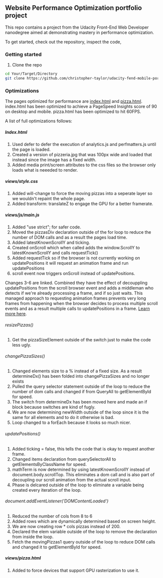 ## Website Performance Optimization portfolio project

This repo contains a project from the Udacity Front-End Web Developer nanodegree aimed at demonstrating mastery in performance optimization.

To get started, check out the repository, inspect the code,

### Getting started
1. Clone the repo

```bash
cd Your/Target/Directory
git clone https://github.com/christopher-taylor/udacity-fend-mobile-portfolio
```

### Optimizations

The pages optimized for performance are [index.html](https://github.com/christopher-taylor/udacity-fend-mobile-portfolio/blob/master/src/index.html) and [pizza.html](pizza.html). index.html has been optimized to achieve a PageSpeed Insights score of 90 on desktop and mobile. pizza.html has been optimized to hit 60FPS.

A list of full optimizations follows:

##### Index.html
1. Used defer to defer the execution of analytics.js and perfmatters.js until the page is loaded.
1. Created a version of pizzeria.jpg that was 100px wide and loaded that instead since the image has a fixed width.
3. Added media print/screen attributes to the css files so the browser only loads what is neeeded to render.

##### views/style.css
1. Added will-change to force the moving pizzas into a seperate layer so we wouldn't repaint the whole page.
2. Added transform: translateZ to engage the GPU for a better framerate.

##### views/js/main.js
1. Added "use strict"; for safer code.
2. Moved the pizzasDiv declaration outside of the for loop to reduce the number of DOM calls and as a result the pages load time.
3. Added latestKnownScrollY and ticking.
5. Created onScroll which when called adds the window.ScrollY to latestKnownScrollY and calls requestTick()
6. Added requestTick so if the browser is not currently working on updatePositions it will request an animation frame and run updatePositions
7. scroll event now triggers onScroll instead of updatePositions.

Changes 3-6 are linked. Combined they have the effect of decouppling updatePositions from the scroll browser event and adds a middleman who detects if we're already processing a frame, and if so just waits. This managed approach to requesting animation frames prevents very long frames from happening when the browser decides to process multiple scroll events and as a result multiple calls to updatePositions in a frame. [Learn more here](http://www.html5rocks.com/en/tutorials/speed/animations/).
	
###### resizePizzas()
1. Get the pizzaSizeElement outside of the switch just to make the code less ugly.
###### changePizzaSizes()
1. Changed elements size to a % instead of a fixed size. As a result determineDx() has been folded into changePizzaSizes and no longer exists
2. Pulled the query selector statement outside of the loop to reduce the number of dom calls and changed if from QueryAll to getElementById for speed.
3. The switch from determineDx has been moved here and made an if block because switches are kind of fugly.
4. We are now determining newWidth outside of the loop since it is the same for all elements and to do it otherwise is bad.
5. Loop changed to a forEach because it looks so much nicer.

###### updatePositions()
1. Added ticking = false, this tells the code that is okay to request another frame.
2. Changed items declaration from querySelectorAll to getElementsByClassName for speed.
3. mathTerm is now determined by using latestKnownScrollY instead of document.body.scrollTop. This eliminates a dom call and is also part of decoupling our scroll animation from the actual scroll input.
4. Phase is delcared outside of the loop to eliminate a variable being created every iteration of the loop.

###### document.addEventListener('DOMContentLoaded')
1. Reduced the number of cols from 8 to 6
2. Added rows which are dynamically determined based on screen height.
3. We are now creating row * cols pizzas instead of 200.
4. Declared the elem variable outside of the loop to remove the declaration from inside the loop.
5. Fetch the movingPizzas1 query outside of the loop to reduce DOM calls and changed it to getElementById for speed.

##### views/pizza.html
1. Added <meta name="viewport" content="width=device-width, minimum-scale=1.0"> to force devices that support GPU rasterization to use it.